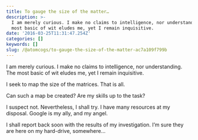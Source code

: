 ```yaml
---
title: To gauge the size of the matter…
description: >-
  I am merely curious. I make no claims to intelligence, nor understanding. The
  most basic of wit eludes me, yet I remain inquisitive.
date: '2016-03-25T11:31:47.254Z'
categories: []
keywords: []
slug: /@atomcogs/to-gauge-the-size-of-the-matter-ac7a109f799b
---
```


I am merely curious. I make no claims to intelligence, nor understanding. The most basic of wit eludes me, yet I remain inquisitive.

I seek to map the size of the matrices. That is all.

Can such a map be created? Are my skills up to the task?

I suspect not. Nevertheless, I shall try. I have many resources at my disposal. Google is my ally, and my angel.

I shall report back soon with the results of my investigation. I’m sure they are here on my hard-drive, somewhere…